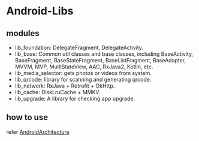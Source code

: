 # Android-Libs

## modules

- lib_foundation: DelegateFragment, DelegateActivity.
- lib_base: Common util classes and base classes, including BaseActivity, BaseFragment, BaseStateFragment, BaseListFragment, BaseAdapter, MVVM, MVP, MultiStateView, AAC, RxJava2, Kotlin, etc.
- lib_media_selector: gets photos or videos from system.
- lib_qrcode: library for scanning and generating qrcode.
- lib_network: RxJava + Retrofit + OkHttp.
- lib_cache:  DiskLruCache + MMKV.
- lib_upgrade: A library for checking app upgrade.

## how to use

refer [AndroidArchitecture](https://github.com/Ztiany/AndroidArchitecture)
